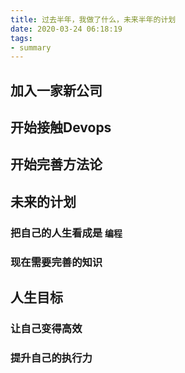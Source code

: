 ```yaml
---
title: 过去半年，我做了什么，未来半年的计划
date: 2020-03-24 06:18:19
tags:
- summary
---
```


## 加入一家新公司

## 开始接触Devops

## 开始完善方法论

## 未来的计划
### 把自己的人生看成是 `编程`
### 现在需要完善的知识

## 人生目标
### 让自己变得高效
### 提升自己的执行力
<!--stackedit_data:
eyJoaXN0b3J5IjpbMjQ2MjY3MzIyXX0=
-->